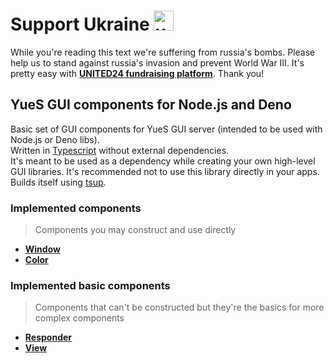 # Support Ukraine <img alt="ukraine" height="32" width="32" src="https://github.githubassets.com/images/icons/emoji/unicode/1f1fa-1f1e6.png">

While you're reading this text we're suffering from russia's bombs. Please help us to stand against russia's invasion and prevent World War III. It's pretty easy with **[UNITED24 fundraising platform](https://u24.gov.ua/)**. Thank you!

## YueS GUI components for Node.js and Deno

Basic set of GUI components for YueS GUI server (intended to be used with Node.js or Deno libs).  
Written in [Typescript](https://www.typescriptlang.org) without external dependencies.  
It's meant to be used as a dependency while creating your own high-level GUI libraries. It's recommended not to use this library directly in your apps.  
Builds itself using [tsup](https://tsup.egoist.dev).

### Implemented components
> Components you may construct and use directly
- **[Window](https://libyue.com/docs/v0.11.0/lua/api/window.html)**
- **[Color](https://libyue.com/docs/v0.11.0/lua/api/color.html)**

### Implemented basic components
> Components that can't be constructed but they're the basics for more complex components
- **[Responder](https://libyue.com/docs/v0.11.0/lua/api/responder.html)**
- **[View](https://libyue.com/docs/v0.11.0/lua/api/view.html)**
